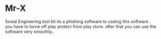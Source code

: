# Mr-X
Sosial Engneering tool kit
its a phishing software 
to useing this software . you have  to turne off play protect  from play store.
after that you can use the software very smoothly..
